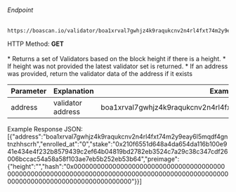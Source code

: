 ###### Endpoint

    https://boascan.io/validator/boa1xrval7gwhjz4k9raqukcnv2n4rl4fxt74m2y9eay6l5mqdf4gntnzhhscrh

HTTP Method: **GET**
<br/>
<br/>
     * Returns a set of Validators based on the block height if there is a height.
     * If height was not provided the latest validator set is returned.
     * If an address was provided, return the validator data of the address if it exists

| Parameter | Explanation  | Example                              |
| --------- | ------------ | ------------------------------------ |
| address   | validator address  | boa1xrval7gwhjz4k9raqukcnv2n4rl4fxt74m2y9eay6l5mqdf4gntnzhhscrh|

Example Response JSON:<br/>
[{"address":"boa1xrval7gwhjz4k9raqukcnv2n4rl4fxt74m2y9eay6l5mqdf4gntnzhhscrh","enrolled_at":"0","stake":"0x210f6551d648a4da654da116b100e941e434e4f232b8579439c2ef64b04819bd2782eb3524c7a29c38c347cdf26006bccac54a58a58f103ae7eb5b252eb53b64","preimage":{"height":"","hash":"0x00000000000000000000000000000000000000000000000000000000000000000000000000000000000000000000000000000000000000000000000000000000"}}]